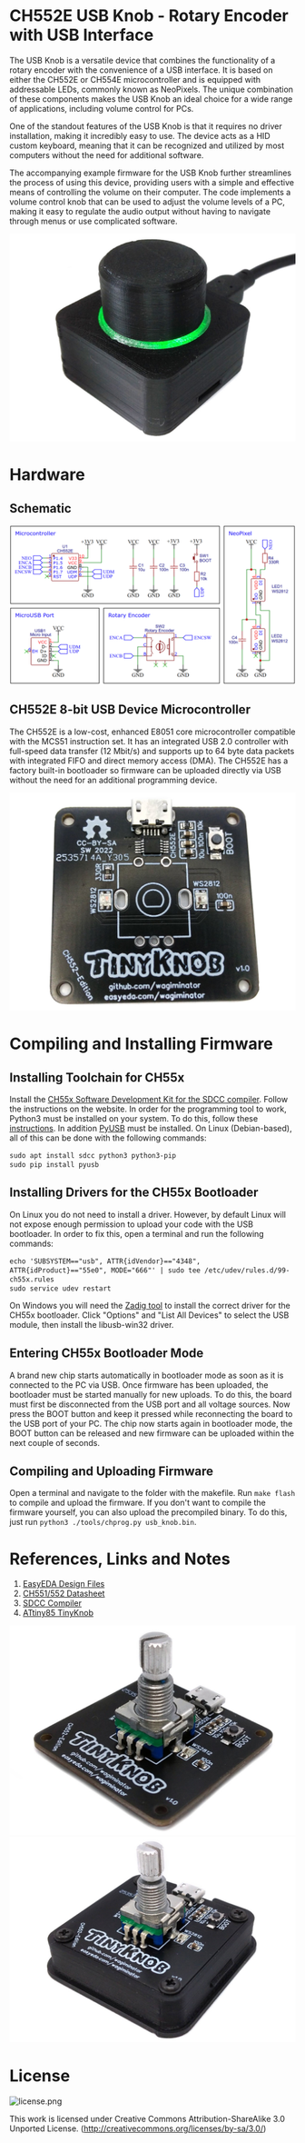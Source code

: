 # CH552E USB Knob - Rotary Encoder with USB Interface
The USB Knob is a versatile device that combines the functionality of a rotary encoder with the convenience of a USB interface. It is based on either the CH552E or CH554E microcontroller and is equipped with addressable LEDs, commonly known as NeoPixels. The unique combination of these components makes the USB Knob an ideal choice for a wide range of applications, including volume control for PCs.

One of the standout features of the USB Knob is that it requires no driver installation, making it incredibly easy to use. The device acts as a HID custom keyboard, meaning that it can be recognized and utilized by most computers without the need for additional software.

The accompanying example firmware for the USB Knob further streamlines the process of using this device, providing users with a simple and effective means of controlling the volume on their computer. The code implements a volume control knob that can be used to adjust the volume levels of a PC, making it easy to regulate the audio output without having to navigate through menus or use complicated software.

![USB_Knob_pic1.jpg](https://raw.githubusercontent.com/wagiminator/CH552-USB-Knob/main/documentation/USB_Knob_pic1.jpg)

# Hardware
## Schematic
![USB_Knob_wiring.png](https://raw.githubusercontent.com/wagiminator/CH552-USB-Knob/main/documentation/USB_Knob_wiring.png)

## CH552E 8-bit USB Device Microcontroller
The CH552E is a low-cost, enhanced E8051 core microcontroller compatible with the MCS51 instruction set. It has an integrated USB 2.0 controller with full-speed data transfer (12 Mbit/s) and supports up to 64 byte data packets with integrated FIFO and direct memory access (DMA). The CH552E has a factory built-in bootloader so firmware can be uploaded directly via USB without the need for an additional programming device.

![USB_Knob_pic2.jpg](https://raw.githubusercontent.com/wagiminator/CH552-USB-Knob/main/documentation/USB_Knob_pic2.jpg)

# Compiling and Installing Firmware
## Installing Toolchain for CH55x
Install the [CH55x Software Development Kit for the SDCC compiler](https://github.com/Blinkinlabs/ch554_sdcc). Follow the instructions on the website. In order for the programming tool to work, Python3 must be installed on your system. To do this, follow these [instructions](https://www.pythontutorial.net/getting-started/install-python/). In addition [PyUSB](https://github.com/pyusb/pyusb) must be installed. On Linux (Debian-based), all of this can be done with the following commands:

```
sudo apt install sdcc python3 python3-pip
sudo pip install pyusb
```

## Installing Drivers for the CH55x Bootloader
On Linux you do not need to install a driver. However, by default Linux will not expose enough permission to upload your code with the USB bootloader. In order to fix this, open a terminal and run the following commands:

```
echo 'SUBSYSTEM=="usb", ATTR{idVendor}=="4348", ATTR{idProduct}=="55e0", MODE="666"' | sudo tee /etc/udev/rules.d/99-ch55x.rules
sudo service udev restart
```

On Windows you will need the [Zadig tool](https://zadig.akeo.ie/) to install the correct driver for the CH55x bootloader. Click "Options" and "List All Devices" to select the USB module, then install the libusb-win32 driver.

## Entering CH55x Bootloader Mode
A brand new chip starts automatically in bootloader mode as soon as it is connected to the PC via USB. Once firmware has been uploaded, the bootloader must be started manually for new uploads. To do this, the board must first be disconnected from the USB port and all voltage sources. Now press the BOOT button and keep it pressed while reconnecting the board to the USB port of your PC. The chip now starts again in bootloader mode, the BOOT button can be released and new firmware can be uploaded within the next couple of seconds.

## Compiling and Uploading Firmware
Open a terminal and navigate to the folder with the makefile. Run ```make flash``` to compile and upload the firmware. If you don't want to compile the firmware yourself, you can also upload the precompiled binary. To do this, just run ```python3 ./tools/chprog.py usb_knob.bin```.

# References, Links and Notes
1. [EasyEDA Design Files](https://oshwlab.com/wagiminator)
2. [CH551/552 Datasheet](http://www.wch-ic.com/downloads/CH552DS1_PDF.html)
3. [SDCC Compiler](https://sdcc.sourceforge.net/)
4. [ATtiny85 TinyKnob](https://github.com/wagiminator/ATtiny85-TinyKnob)

![USB_Knob_pic3.jpg](https://raw.githubusercontent.com/wagiminator/CH552-USB-Knob/main/documentation/USB_Knob_pic3.jpg)
![USB_Knob_pic4.jpg](https://raw.githubusercontent.com/wagiminator/CH552-USB-Knob/main/documentation/USB_Knob_pic4.jpg)

# License
![license.png](https://i.creativecommons.org/l/by-sa/3.0/88x31.png)

This work is licensed under Creative Commons Attribution-ShareAlike 3.0 Unported License. 
(http://creativecommons.org/licenses/by-sa/3.0/)
